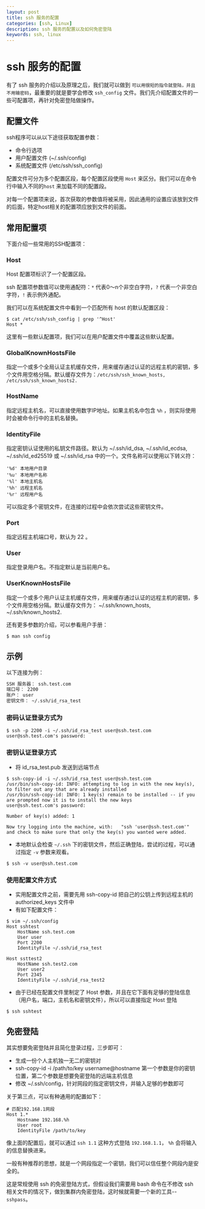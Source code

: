 ```yaml
---
layout: post
title: ssh 服务的配置
categories: [ssh, Linux]
description: ssh 服务的配置以及如何免密登陆
keywords: ssh, linux
---
```


# ssh 服务的配置

有了 ssh 服务的介绍以及原理之后，我们就可以做到 `可以用很短的指令就登陆，并且不用输密码`，最重要的就是要学会修改 `ssh_config` 文件。我们先介绍配置文件的一些可配置项，再针对免密登陆做操作。

## 配置文件

ssh程序可以从以下途径获取配置参数：

- 命令行选项
- 用户配置文件 (~/.ssh/config)
- 系统配置文件 (/etc/ssh/ssh_config)

配置文件可分为多个配置区段，每个配置区段使用 `Host` 来区分。我们可以在命令行中输入不同的`host` 来加载不同的配置段。

对每一个配置项来说，首次获取的参数值将被采用，因此通用的设置应该放到文件的后面，特定host相关的配置项应放到文件的前面。

## 常用配置项

下面介绍一些常用的SSH配置项：

### Host

Host 配置项标识了一个配置区段。

ssh 配置项参数值可以使用通配符：`*` 代表0～n个非空白字符，`?` 代表一个非空白字符，`!` 表示例外通配。

我们可以在系统配置文件中看到一个匹配所有 host 的默认配置区段：

```shell
$ cat /etc/ssh/ssh_config | grep '^Host'
Host *
```

这里有一些默认配置项，我们可以在用户配置文件中覆盖这些默认配置。

### GlobalKnownHostsFile

指定一个或多个全局认证主机缓存文件，用来缓存通过认证的远程主机的密钥，多个文件用空格分隔。默认缓存文件为：`/etc/ssh/ssh_known_hosts, /etc/ssh/ssh_known_hosts2.`

### HostName

指定远程主机名，可以直接使用数字IP地址。如果主机名中包含 `%h` ，则实际使用时会被命令行中的主机名替换。

### IdentityFile

指定密钥认证使用的私钥文件路径。默认为 ~/.ssh/id_dsa, ~/.ssh/id_ecdsa, ~/.ssh/id_ed25519 或 ~/.ssh/id_rsa 中的一个。文件名称可以使用以下转义符：

```shell
'%d' 本地用户目录
'%u' 本地用户名称
'%l' 本地主机名
'%h' 远程主机名
'%r' 远程用户名
```

可以指定多个密钥文件，在连接的过程中会依次尝试这些密钥文件。

### Port

指定远程主机端口号，默认为 22 。

### User

指定登录用户名。不指定默认是当前用户名。

### UserKnownHostsFile

指定一个或多个用户认证主机缓存文件，用来缓存通过认证的远程主机的密钥，多个文件用空格分隔。默认缓存文件为： ~/.ssh/known_hosts, ~/.ssh/known_hosts2.

还有更多参数的介绍，可以参看用户手册：

```shell
$ man ssh config
```

## 示例

以下连接为例：

```txt
SSH 服务器： ssh.test.com
端口号： 2200
账户： user
密钥文件： ~/.ssh/id_rsa_test
```

### 密码认证登录方式为

```shell
$ ssh -p 2200 -i ~/.ssh/id_rsa_test user@ssh.test.com
user@ssh.test.com's password:
```

### 密钥认证登录方式

- 将 id_rsa_test.pub 发送到远端节点

```
$ ssh-copy-id -i ~/.ssh/id_rsa_test user@ssh.test.com
/usr/bin/ssh-copy-id: INFO: attempting to log in with the new key(s), to filter out any that are already installed
/usr/bin/ssh-copy-id: INFO: 1 key(s) remain to be installed -- if you are prompted now it is to install the new keys
user@ssh.test.com's password:

Number of key(s) added: 1

Now try logging into the machine, with:   "ssh 'user@ssh.test.com'"
and check to make sure that only the key(s) you wanted were added.
```

- 本地默认会检查 `~/.ssh` 下的密钥文件，然后正确登陆，尝试的过程，可以通过指定 `-v` 参数来观看。

```shell
$ ssh -v user@ssh.test.com
```

### 使用配置文件方式

- 实用配置文件之前，需要先用 ssh-copy-id 把自己的公钥上传到远程主机的 authorized_keys 文件中
- 有如下配置文件：

```shell
$ vim ~/.ssh/config
Host sshtest
    HostName ssh.test.com
    User user
    Port 2200
    IdentityFile ~/.ssh/id_rsa_test

Host ssttest2
    HostName ssh.test2.com
    User user2
    Port 2345
    IdentityFile ~/.ssh/id_rsa_test2
```

- 由于已经在配置文件里制定了 Host 参数，并且在它下面有足够的登陆信息（用户名，端口，主机名和密钥文件），所以可以直接指定 Host 登陆

```shell
$ ssh sshtest
```

## 免密登陆

其实想要免密登陆并且简化登录过程，三步即可：

- 生成一份个人主机独一无二的密钥对
- ssh-copy-id -i /path/to/key username@hostname 第一个参数是你的密钥位置，第二个参数是想要免密登陆的远端主机信息
- 修改 ~/.ssh/config，针对网段的指定密钥文件，并输入足够的参数即可

关于第三点，可以有种通用的配置如下：

```shell
# 匹配192.168.1网段
Host 1.*
    Hostname 192.168.%h
    User root
    IdentityFile /path/to/key
```

像上面的配置后，就可以通过 `ssh 1.1` 这种方式登陆 `192.168.1.1`， `%h` 会将输入的信息替换进来。

一般有种推荐的思想，就是一个网段指定一个密钥，我们可以信任整个网段内是安全的。

这是常规使用 ssh 的免密登陆方式，但假设我们需要用 bash 命令在不修改 ssh 相关文件的情况下，做到集群内免密登陆，这时候就需要一个新的工具--`sshpass`。
